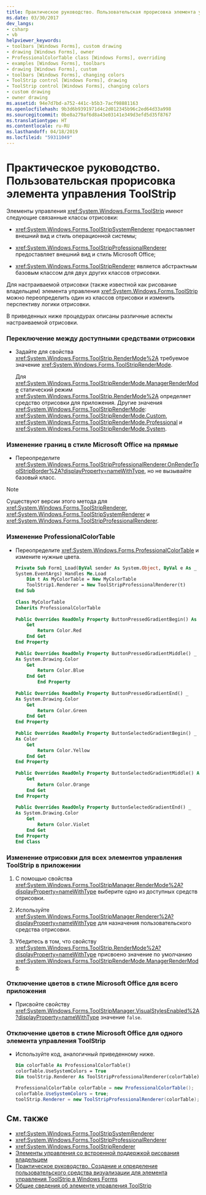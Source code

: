 ```yaml
---
title: Практическое руководство. Пользовательская прорисовка элемента управления ToolStrip
ms.date: 03/30/2017
dev_langs:
- csharp
- vb
helpviewer_keywords:
- toolbars [Windows Forms], custom drawing
- drawing [Windows Forms], owner
- ProfessionalColorTable class [Windows Forms], overriding
- examples [Windows Forms], toolbars
- drawing [Windows Forms], custom
- toolbars [Windows Forms], changing colors
- ToolStrip control [Windows Forms], drawing
- ToolStrip control [Windows Forms], changing colors
- custom drawing
- owner drawing
ms.assetid: 94e7d7bd-a752-441c-b5b3-7acf98881163
ms.openlocfilehash: 9b3d6b9391971d4c2d012345b96c2ed64d33a998
ms.sourcegitcommit: 0be8a279af6d8a43e03141e349d3efd5d35f8767
ms.translationtype: HT
ms.contentlocale: ru-RU
ms.lasthandoff: 04/18/2019
ms.locfileid: "59311049"
---
```

# <a name="how-to-custom-draw-a-toolstrip-control"></a>Практическое руководство. Пользовательская прорисовка элемента управления ToolStrip
Элементы управления <xref:System.Windows.Forms.ToolStrip> имеют следующие связанные классы отрисовки:  
  
-   <xref:System.Windows.Forms.ToolStripSystemRenderer> предоставляет внешний вид и стиль операционной системы;  
  
-   <xref:System.Windows.Forms.ToolStripProfessionalRenderer> предоставляет внешний вид и стиль Microsoft Office;  
  
-   <xref:System.Windows.Forms.ToolStripRenderer> является абстрактным базовым классом для двух других классов отрисовки.  
  
 Для настраиваемой отрисовки (также известной как рисование владельцем) элемента управления <xref:System.Windows.Forms.ToolStrip> можно переопределить один из классов отрисовки и изменить перспективу логики отрисовки.  
  
 В приведенных ниже процедурах описаны различные аспекты настраиваемой отрисовки.  
  
### <a name="to-switch-between-the-provided-renderers"></a>Переключение между доступными средствами отрисовки  
  
-   Задайте для свойства <xref:System.Windows.Forms.ToolStrip.RenderMode%2A> требуемое значение <xref:System.Windows.Forms.ToolStripRenderMode>.  
  
     Для <xref:System.Windows.Forms.ToolStripRenderMode.ManagerRenderMode> статический режим <xref:System.Windows.Forms.ToolStrip.RenderMode%2A> определяет средство отрисовки для приложения. Другие значения <xref:System.Windows.Forms.ToolStripRenderMode>: <xref:System.Windows.Forms.ToolStripRenderMode.Custom>, <xref:System.Windows.Forms.ToolStripRenderMode.Professional> и <xref:System.Windows.Forms.ToolStripRenderMode.System>.  
  
### <a name="to-change-the-microsoft-officestyle-borders-to-straight"></a>Изменение границ в стиле Microsoft Office на прямые  
  
-   Переопределите <xref:System.Windows.Forms.ToolStripProfessionalRenderer.OnRenderToolStripBorder%2A?displayProperty=nameWithType>, но не вызывайте базовый класс.  
  
> [!NOTE]
>  Существуют версии этого метода для <xref:System.Windows.Forms.ToolStripRenderer>, <xref:System.Windows.Forms.ToolStripSystemRenderer> и <xref:System.Windows.Forms.ToolStripProfessionalRenderer>.  
  
### <a name="to-change-the-professionalcolortable"></a>Изменение ProfessionalColorTable  
  
-   Переопределите <xref:System.Windows.Forms.ProfessionalColorTable> и измените нужные цвета.  
  
    ```vb  
    Private Sub Form1_Load(ByVal sender As System.Object, ByVal e As _  
    System.EventArgs) Handles Me.Load  
        Dim t As MyColorTable = New MyColorTable  
        ToolStrip1.Renderer = New ToolStripProfessionalRenderer(t)  
    End Sub  
  
    Class MyColorTable   
    Inherits ProfessionalColorTable  
  
    Public Overrides ReadOnly Property ButtonPressedGradientBegin() As Color  
        Get  
            Return Color.Red  
        End Get  
    End Property  
  
    Public Overrides ReadOnly Property ButtonPressedGradientMiddle() _  
    As System.Drawing.Color  
        Get  
            Return Color.Blue  
        End Get  
            End Property  
  
    Public Overrides ReadOnly Property ButtonPressedGradientEnd() _  
    As System.Drawing.Color  
        Get  
            Return Color.Green  
        End Get  
    End Property  
  
    Public Overrides ReadOnly Property ButtonSelectedGradientBegin() _  
    As Color  
        Get  
            Return Color.Yellow  
        End Get  
    End Property  
  
    Public Overrides ReadOnly Property ButtonSelectedGradientMiddle() As System.Drawing.Color  
        Get  
            Return Color.Orange  
        End Get  
    End Property  
  
    Public Overrides ReadOnly Property ButtonSelectedGradientEnd() _  
    As System.Drawing.Color  
        Get  
            Return Color.Violet  
        End Get  
    End Property  
    End Class  
    ```  
  
### <a name="to-change-the-rendering-for-all-toolstrip-controls-in-your-application"></a>Изменение отрисовки для всех элементов управления ToolStrip в приложении  
  
1. С помощью свойства <xref:System.Windows.Forms.ToolStripManager.RenderMode%2A?displayProperty=nameWithType> выберите одно из доступных средств отрисовки.  
  
2. Используйте <xref:System.Windows.Forms.ToolStripManager.Renderer%2A?displayProperty=nameWithType> для назначения пользовательского средства отрисовки.  
  
3. Убедитесь в том, что свойству <xref:System.Windows.Forms.ToolStrip.RenderMode%2A?displayProperty=nameWithType> присвоено значение по умолчанию <xref:System.Windows.Forms.ToolStripRenderMode.ManagerRenderMode>.  
  
### <a name="to-turn-off-the-microsoft-office-colors-for-the-entire-application"></a>Отключение цветов в стиле Microsoft Office для всего приложения  
  
-   Присвойте свойству <xref:System.Windows.Forms.ToolStripManager.VisualStylesEnabled%2A?displayProperty=nameWithType> значение `false`.  
  
### <a name="to-turn-off-the-microsoft-office-colors-for-one-toolstrip-control"></a>Отключение цветов в стиле Microsoft Office для одного элемента управления ToolStrip  
  
-   Используйте код, аналогичный приведенному ниже.  
  
    ```vb  
    Dim colorTable As ProfessionalColorTable()  
    colorTable.UseSystemColors = True  
    Dim toolStrip.Renderer As ToolStripProfessionalRenderer(colorTable)  
    ```  
  
    ```csharp  
    ProfessionalColorTable colorTable = new ProfessionalColorTable();  
    colorTable.UseSystemColors = true;  
    toolStrip.Renderer = new ToolStripProfessionalRenderer(colorTable);  
    ```  
  
## <a name="see-also"></a>См. также

- <xref:System.Windows.Forms.ToolStripSystemRenderer>
- <xref:System.Windows.Forms.ToolStripProfessionalRenderer>
- <xref:System.Windows.Forms.ToolStripRenderer>
- [Элементы управления со встроенной поддержкой рисования владельцем](controls-with-built-in-owner-drawing-support.md)
- [Практическое руководство. Создание и определение пользовательского средства визуализации для элемента управления ToolStrip в Windows Forms](create-and-set-a-custom-renderer-for-the-toolstrip-control-in-wf.md)
- [Общие сведения об элементе управления ToolStrip](toolstrip-control-overview-windows-forms.md)
